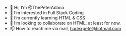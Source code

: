 - 👋 Hi, I’m @ThePeterAdana
- 👀 I’m interested in Full Stack Coding
- 🌱 I’m currently learning HTML & CSS
- 💞️ I’m looking to collaborate on HTML, at least for now. 
- 📫 How to reach me via mail, hadexpete@hotmail.com

<!---
ThePeterAdana/ThePeterAdana is a ✨ special ✨ repository because its `README.md` (this file) appears on your GitHub profile.
You can click the Preview link to take a look at your changes.
--->
